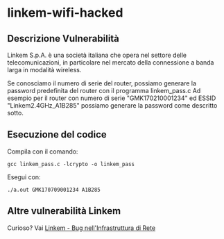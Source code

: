 # linkem-wifi-hacked

## Descrizione Vulnerabilità
Linkem S.p.A. è una società italiana che opera nel settore delle telecomunicazioni, in particolare nel mercato della 
connessione a banda larga in modalità wireless.

Se conosciamo il numero di serie del router, possiamo generare la password predefinita del router con il programma linkem_pass.c
Ad esempio per il router con numero di serie "GMK170210001234" ed ESSID "Linkem2.4GHz_A1B285" possiamo generare la password come descritto sotto.

## Esecuzione del codice

Compila con il comando:

`gcc linkem_pass.c -lcrypto -o linkem_pass`

Esegui con:

`./a.out GMK170709001234 A1B285`


## Altre vulnerabilità Linkem

Curioso? Vai [Linkem - Bug nell'Infrastruttura di Rete](https://github.com/eros23/linkem)
